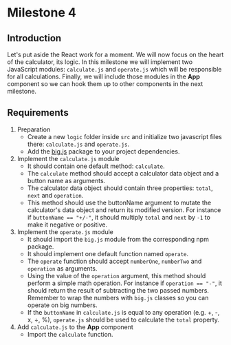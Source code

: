 # Milestone 4

## Introduction
Let's put aside the React work for a moment. We will now focus on the heart of the calculator, its logic. In this milestone we will implement two JavaScript modules: `calculate.js` and `operate.js` which will be responsible for all calculations. Finally, we will include those modules in the **App** component so we can hook them up to other components in the next milestone.

## Requirements

1. Preparation
    - Create a new `logic` folder inside `src` and initialize two javascript files there: `calculate.js` and `operate.js`.
    - Add the [big.js](https://github.com/MikeMcl/big.js/) package to your project dependencies.
2. Implement the `calculate.js` module
    - It should contain one default method: `calculate`.
    - The `calculate` method should accept a calculator data object and a button name as arguments.
    - The calculator data object should contain three properties: `total`, `next` and `operation`.
    - This method should use the buttonName argument to mutate the calculator's data object and return its modified version. For instance if `buttonName == "+/-"`, it should multiply `total` and `next` by `-1` to make it negative or positive.
3. Implement the `operate.js` module
    - It should import the `big.js` module from the corresponding npm package.
    - It should implement one default function named `operate`.
    - The `operate` function should accept `numberOne`, `numberTwo` and `operation` as arguments.
    - Using the value of the `operation` argument, this method should perform a simple math operation. For instance if `operation == "-"`, it should return the result of subtracting the two passed numbers. Remember to wrap the numbers with `big.js` classes so you can operate on big numbers.
    - If the `buttonName` in `calculate.js` is equal to any operation (e.g. +, -, x, ÷, %), `operate.js` should be used to calculate the `total` property.
4. Add `calculate.js` to the **App** component
    - Import the `calculate` function.
